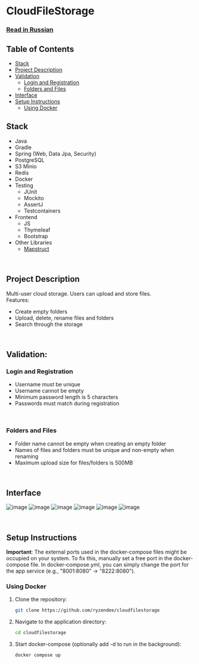# CloudFileStorage
### [Read in Russian](README.ru.md)

## Table of Contents
- [Stack](#stack)
- [Project Description](#project-description)
- [Validation](#validation)
  - [Login and Registration](#login-and-registration)
  - [Folders and Files](#folders-and-files)
- [Interface](#interface)
- [Setup Instructions](#setup-instructions)
  - [Using Docker](#using-docker)

## Stack
- Java
- Gradle
- Spring (Web, Data Jpa, Security)
- PostgreSQL
- S3 Minio
- Redis
- Docker
- Testing
  - JUnit
  - Mockito 
  - AssertJ
  - Testcontainers
- Frontend
  - JS
  - Thymeleaf
  - Bootstrap
- Other Libraries
  - [Mapstruct](https://mapstruct.org/)

<br>

## Project Description
Multi-user cloud storage. Users can upload and store files.
<br>
Features:
- Create empty folders
- Upload, delete, rename files and folders
- Search through the storage

<br>

## Validation:
### Login and Registration
- Username must be unique
- Username cannot be empty
- Minimum password length is 5 characters
- Passwords must match during registration

<br>

### Folders and Files
- Folder name cannot be empty when creating an empty folder
- Names of files and folders must be unique and non-empty when renaming
- Maximum upload size for files/folders is 500MB

<br>

## Interface
![image](https://github.com/user-attachments/assets/4ba92684-08ca-48af-a0dc-d61d14504eb7)
![image](https://github.com/user-attachments/assets/cbdc74ad-476f-4030-8727-06b20c0ce7e0)
![image](https://github.com/user-attachments/assets/c769a4a9-c83c-4afd-88c8-1a205930e65b)
![image](https://github.com/user-attachments/assets/ff52aa46-9e54-4e3d-a30e-4de5b8c62fe6)
![image](https://github.com/user-attachments/assets/1722ef84-db41-4c58-a7f0-3271bb033e73)
![image](https://github.com/user-attachments/assets/f82ce383-3af3-4936-9e04-d95bcbbb4b26)

<br>

## Setup Instructions
**Important**: The external ports used in the docker-compose files might be occupied on your system. To fix this, manually set a free port in the docker-compose file. In docker-compose.yml, you can simply change the port for the app service (e.g., "8001:8080" -> "8222:8080").

### Using Docker
1. Clone the repository:
    ```sh
    git clone https://github.com/ryzendee/cloudfilestorage
    ```
2. Navigate to the application directory:
    ```sh
    cd cloudfilestorage
    ```
3. Start docker-compose (optionally add -d to run in the background):
    ```sh
    docker compose up
    ```
